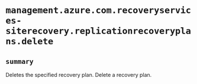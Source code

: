 # `management.azure.com.recoveryservices-siterecovery.replicationrecoveryplans.delete`

## `summary`
Deletes the specified recovery plan. Delete a recovery plan.


